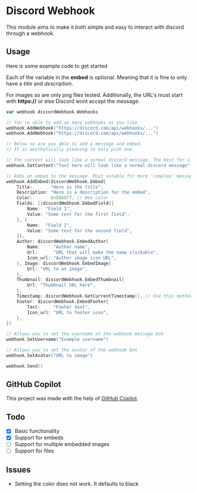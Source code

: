 # Discord Webhook

This module aims to make it both simple and easy to interact with discord through a webhook.


## Usage

Here is some example code to get started

Each of the variable in the **embed** is optional. 
Meaning that it is fine to only have a *title* and *description*.

For images so are only png files tested.
Additionally, the URL's must start with **https://** or else Discord wont accept the message.

```go
var webhook discordWebhook.Webhooks

// You're able to add as many webhooks as you like
webhook.AddWebhook("https://discord.com/api/webhooks/...")
webhook.AddWebhook("https://discord.com/api/webhooks/...")

// Below so are you able to add a message and embed. 
// It is aesthetically pleasing to only pick one.

// The content will look like a normal discord message. The best for simple messages
webhook.SetContent("Text here will look like a normal discord message")

// Adds an embed to the message. Most sutable for more 'complex' messages
webhook.AddEmbed(discordWebhook.Embed{
	Title:       "Here is the title",
	Description: "Here is a description for the embed",
	Color:       0x58b9ff, // Hex color
	Fields: []discordWebhook.EmbedField{{
		Name:  "Field 1",
		Value: "Some text for the first field",
	}, {
		Name:  "Field 2",
		Value: "Some text for the second field",
	}},
	Author: discordWebhook.EmbedAuthor{
		Name:     "Author name",
		Url:      "URL that will make the name clickable",
		Icon_url: "Author image icon URL",
	}, Image: discordWebhook.EmbedImage{
		Url: "URL to an image",
	},
	Thumbnail: discordWebhook.EmbedThumbnail{
		Url: "Thumbnail URL here",
	},
	Timestamp: discordWebhook.GetCurrentTimestamp(), // Use this method to generate a timestamp for the current time
	Footer: discordWebhook.EmbedFooter{
		Text:     "Footer text",
		Icon_url: "URL to footer icon",
	},
})

// Allows you to set the username of the webhook message bot
webhook.SetUsername("Example username")

// Allows you to set the avatar of the webhook bot
webhook.SetAvatar("URL to image")

webhook.Send()
```

## GitHub Copilot

This project was made with the help of [GitHub Copilot](https://copilot.github.com/).

## Todo

- [X] Basic functionality
- [X] Support for embeds
- [ ] Support for multiple embedded images
- [ ] Support for files

## Issues

* Setting the color does not work. It defaults to black